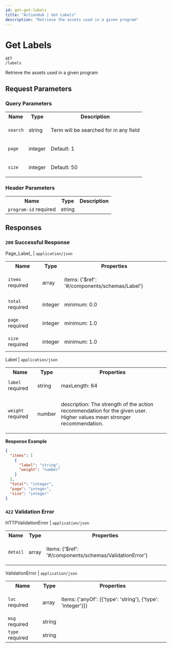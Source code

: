 ```yaml
---
id: get-get-labels
title: "ActionHub | Get Labels"
description: "Retrieve the assets used in a given program"
---
```

# Get Labels
<code class='method-name'><span class='get'>GET</span> /labels</code>

Retrieve the assets used in a given program

## Request Parameters 

### Query Parameters  
<table class='openapi-table'><tr><th>Name</th><th>Type</th><th>Description</th></tr><tr><td><code>search</code></td><td>string</td><td>

Term will be searched for in any field

</td></tr><tr><td><code>page</code></td><td>integer</td><td>

Default: 1<br/>

</td></tr><tr><td><code>size</code></td><td>integer</td><td>

Default: 50<br/>

</td></tr></table>


### Header Parameters  
<table class='openapi-table'><tr><th>Name</th><th>Type</th><th>Description</th></tr><tr><td><code>program-id</code> <span class='required'>required</span></td><td>string</td><td>



</td></tr></table>

## Responses  

### `200` Successful Response

Page_Label_ | `application/json`  
<table class='openapi-table'><tr><th>Name</th><th>Type</th><th>Properties</th></tr><tr><td><code>items</code> <span class='required'>required</span></td><td>array</td><td>

items: {'$ref': '#/components/schemas/Label'}<br/>
</td></tr><tr><td><code>total</code> <span class='required'>required</span></td><td>integer</td><td>

minimum: 0.0<br/>
</td></tr><tr><td><code>page</code> <span class='required'>required</span></td><td>integer</td><td>

minimum: 1.0<br/>
</td></tr><tr><td><code>size</code> <span class='required'>required</span></td><td>integer</td><td>

minimum: 1.0<br/>
</td></tr></table>

Label | `application/json`  
<table class='openapi-table'><tr><th>Name</th><th>Type</th><th>Properties</th></tr><tr><td><code>label</code> <span class='required'>required</span></td><td>string</td><td>

maxLength: 64<br/>
</td></tr><tr><td><code>weight</code> <span class='required'>required</span></td><td>number</td><td>

description: The strength of the action recommendation for the given user. Higher values mean stronger recommendation. <br/>
</td></tr></table>


**Response Example**  

```json
{
  "items": [
    {
      "label": "string",
      "weight": "number"
    }
  ],
  "total": "integer",
  "page": "integer",
  "size": "integer"
}
```

### `422` Validation Error

HTTPValidationError | `application/json`  
<table class='openapi-table'><tr><th>Name</th><th>Type</th><th>Properties</th></tr><tr><td><code>detail</code></td><td>array</td><td>

items: {'$ref': '#/components/schemas/ValidationError'}<br/>
</td></tr></table>

ValidationError | `application/json`  
<table class='openapi-table'><tr><th>Name</th><th>Type</th><th>Properties</th></tr><tr><td><code>loc</code> <span class='required'>required</span></td><td>array</td><td>

items: {'anyOf': [{'type': 'string'}, {'type': 'integer'}]}<br/>
</td></tr><tr><td><code>msg</code> <span class='required'>required</span></td><td>string</td><td>


</td></tr><tr><td><code>type</code> <span class='required'>required</span></td><td>string</td><td>


</td></tr></table>

